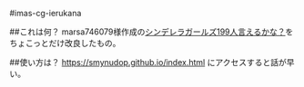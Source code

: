 #imas-cg-ierukana

##これは何？
marsa746079様作成の[シンデレラガールズ199人言えるかな？](http://marsa746079.github.io/ierukana/)をちょこっとだけ改良したもの。

##使い方は？
https://smynudop.github.io/index.html にアクセスすると話が早い。
